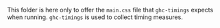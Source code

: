 This folder is here only to offer the `main.css` file that `ghc-timings`
expects when running. `ghc-timings` is used to collect timing measures.
